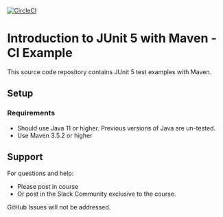 [![CircleCI](https://circleci.com/gh/nickalven/testing-java-junit5-ci/tree/master.svg?style=svg)](https://circleci.com/gh/nickalven/testing-java-junit5-ci/tree/master)

# Introduction to JUnit 5 with Maven - CI Example


This source code repository contains JUnit 5 test examples with Maven.

## Setup
### Requirements
* Should use Java 11 or higher. Previous versions of Java are un-tested.
* Use Maven 3.5.2 or higher

## Support
For questions and help:
* Please post in course
* Or post in the Slack Community exclusive to the course.

GitHub Issues will not be addressed.

